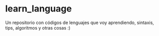 # learn_language
Un repositorio con códigos de lenguajes que voy aprendiendo, sintaxis, tips, algoritmos y otras cosas :)
